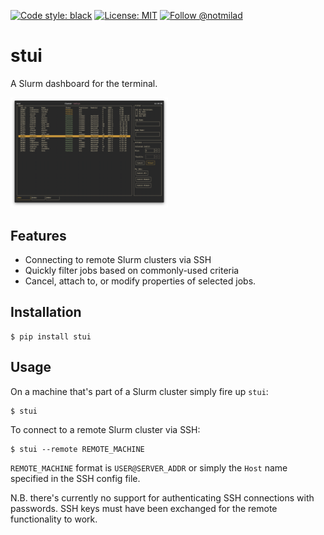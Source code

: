 [![Code style: black](https://img.shields.io/badge/code%20style-black-000000.svg)](https://github.com/psf/black)
[![License: MIT](https://img.shields.io/badge/License-MIT-green.svg)](https://opensource.org/licenses/MIT)
[![Follow @notmilad](https://img.shields.io/twitter/follow/notmilad?style=social)](https://twitter.com/notmilad)

# stui
A Slurm dashboard for the terminal.

<img src="screenshot.png" alt="stui screenshot" width="50%"/>

## Features
* Connecting to remote Slurm clusters via SSH
* Quickly filter jobs based on commonly-used criteria
* Cancel, attach to, or modify properties of selected jobs.

## Installation

```shell
$ pip install stui
```

## Usage

On a machine that's part of a Slurm cluster simply fire up `stui`:

```shell
$ stui
```

To connect to a remote Slurm cluster via SSH:

```shell
$ stui --remote REMOTE_MACHINE
```

`REMOTE_MACHINE` format is `USER@SERVER_ADDR` or simply the `Host` name specified in the SSH config file.

N.B. there's currently no support for authenticating SSH connections with passwords. SSH keys must have been exchanged for the remote functionality to work.
